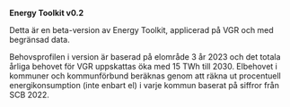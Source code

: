**Energy Toolkit v0.2**

Detta är en beta-version av Energy Toolkit, applicerad på VGR och med begränsad data.

Behovsprofilen i version är baserad på elområde 3 år 2023 och det totala årliga behovet för VGR uppskattas öka med 15 TWh till 2030. Elbehovet i kommuner och kommunförbund beräknas genom att räkna ut procentuell energikonsumption (inte enbart el) i varje kommun baserat på siffror från SCB 2022.